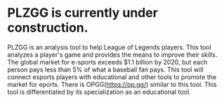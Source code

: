 # PLZGG is currently under construction. 
PLZGG is an analysis tool to help League of Legends players. This tool analyzes a player's game and provides the means to improve their skills.
The global market for e-sports exceeds $1.1 billion by 2020, but each person pays less than 5% of what a baseball fan pays. This tool will connect esports players with educational and other tools to promote the market for eports.
There is OPGG(https://op.gg/) similar to this tool. This tool is differentiated by its specialization as an educational tool.
